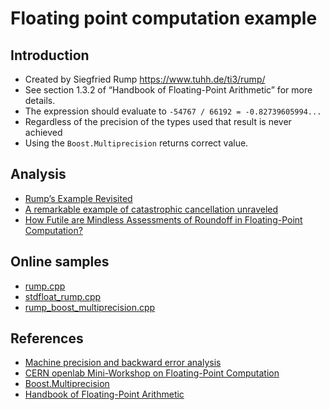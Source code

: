 # Floating point computation example

## Introduction
* Created by Siegfried Rump <https://www.tuhh.de/ti3/rump/>
* See section 1.3.2 of “Handbook of Floating-Point Arithmetic” for more details.
* The expression should evaluate to `-54767 / 66192 = -0.82739605994...` 
* Regardless of the precision of the types used that result is never achieved
* Using the `Boost.Multiprecision` returns correct value.

## Analysis
* [Rump’s Example Revisited](https://link.springer.com/article/10.1023/A:1015569431383)
* [A remarkable example of catastrophic cancellation unraveled](https://link.springer.com/article/10.1007/s006070170028)
* [How Futile are Mindless Assessments of Roundoff in Floating-Point Computation?](http://www.eecs.berkeley.edu/~wkahan/Mindless.pdf)

## Online samples
* [rump.cpp](https://godbolt.org/z/4czT4oM9d)
* [stdfloat_rump.cpp](https://godbolt.org/z/q3bPM8chs)
* [rump_boost_multiprecision.cpp](https://godbolt.org/z/P8MGP5r6b)

## References
* [Machine precision and backward error analysis](https://en.wikipedia.org/wiki/Floating-point_arithmetic)
* [CERN openlab Mini-Workshop on Floating-Point Computation](https://indico.cern.ch/event/626147/)
* [Boost.Multiprecision](https://www.boost.org/doc/libs/1_80_0/libs/multiprecision/doc/html/index.html)
* [Handbook of Floating-Point Arithmetic](http://www.springer.com/us/book/9780817647049)


